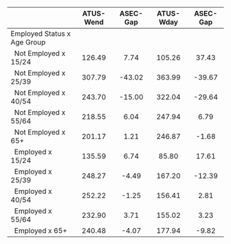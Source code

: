 
|                      |    ATUS-Wend |     ASEC-Gap |    ATUS-Wday |     ASEC-Gap |
| -------------------- | :----------: | :----------: | :----------: | :----------: |
| Employed Status x Age Group |              |              |              |              |
| &nbsp;&nbsp;Not Employed x 15/24 |       126.49 |         7.74 |       105.26 |        37.43 |
| &nbsp;&nbsp;Not Employed x 25/39 |       307.79 |       -43.02 |       363.99 |       -39.67 |
| &nbsp;&nbsp;Not Employed x 40/54 |       243.70 |       -15.00 |       322.04 |       -29.64 |
| &nbsp;&nbsp;Not Employed x 55/64 |       218.55 |         6.04 |       247.94 |         6.79 |
| &nbsp;&nbsp;Not Employed x 65+ |       201.17 |         1.21 |       246.87 |        -1.68 |
| &nbsp;&nbsp;Employed x 15/24 |       135.59 |         6.74 |        85.80 |        17.61 |
| &nbsp;&nbsp;Employed x 25/39 |       248.27 |        -4.49 |       167.20 |       -12.39 |
| &nbsp;&nbsp;Employed x 40/54 |       252.22 |        -1.25 |       156.41 |         2.81 |
| &nbsp;&nbsp;Employed x 55/64 |       232.90 |         3.71 |       155.02 |         3.23 |
| &nbsp;&nbsp;Employed x 65+ |       240.48 |        -4.07 |       177.94 |        -9.82 |

